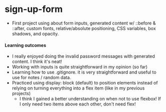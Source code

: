 # sign-up-form
- First project using about form inputs, generated content w/ ::before & ::after, custom fonts, relative/absolute positioning, CSS variables, box shadows, and opacity.

#### Learning outcomes
- I really enjoyed doing the invalid password messages with generated content. I think it's neat!
- Working with inputs is quite straightforward in my opinion (so far)
- Learning how to use .gitignore. it is very straightforward and useful to use for notes / random data.
- Practiced using display: block (default) to position elements instead of relying on turning everything into a flex item (like in my previous projects)
  - I think I gained a better understanding on when not to use flexbox! If I only need two items above each other, don't need flex!